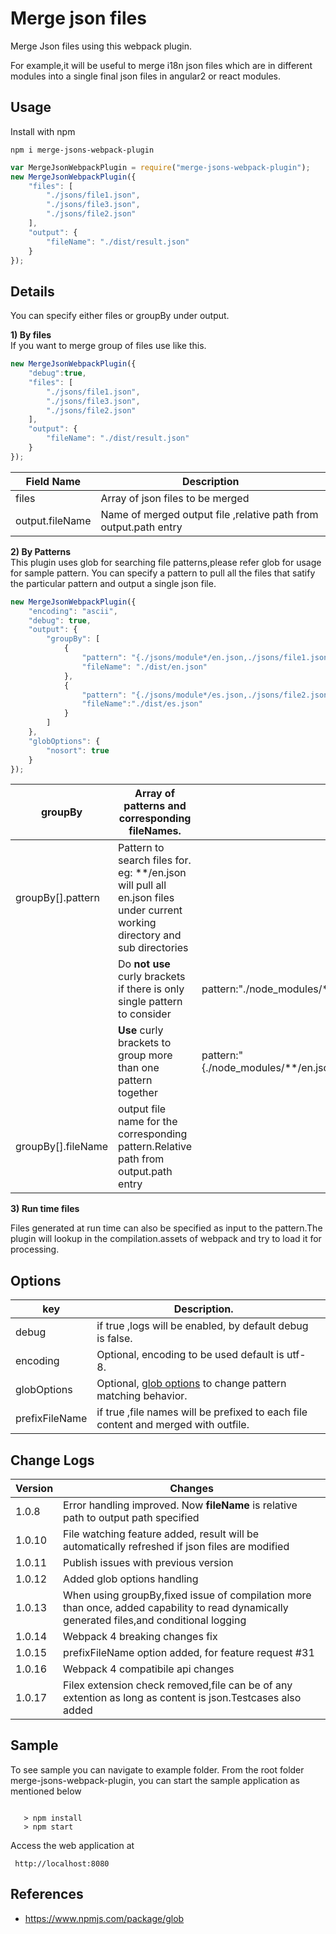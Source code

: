 # Merge json files

Merge Json files using this webpack plugin.

For example,it will be useful to
merge i18n json files which are in different modules into a single
final json files in angular2 or react modules.

 

 
## Usage

Install with npm

```
npm i merge-jsons-webpack-plugin
```

```javascript
var MergeJsonWebpackPlugin = require("merge-jsons-webpack-plugin");
new MergeJsonWebpackPlugin({
    "files": [
        "./jsons/file1.json",
        "./jsons/file3.json",
        "./jsons/file2.json"
    ],
    "output": {
        "fileName": "./dist/result.json"
    }
});
```

## Details
  You can specify either files or  groupBy under output.
  
**1) By files**  
       If you want to merge group of files use like this.

```javascript
new MergeJsonWebpackPlugin({
    "debug":true,
    "files": [
        "./jsons/file1.json",
        "./jsons/file3.json",
        "./jsons/file2.json"
    ],
    "output": {
        "fileName": "./dist/result.json"
    }
});
```
       
       
| Field Name      	| Description                      	|
|-----------------	|----------------------------------	|
| files           	| Array of json files to be merged 	|
| output.fileName 	| Name of merged output file ,relative path from output.path entry      	|
       
      
**2) By Patterns**        
       This plugin uses glob for searching file patterns,please refer glob for usage for sample pattern. You can specify a pattern to pull all the files that satify the particular pattern and output a single json file.
                  
```javascript
new MergeJsonWebpackPlugin({
    "encoding": "ascii",
    "debug": true,
    "output": {
        "groupBy": [
            {
                "pattern": "{./jsons/module*/en.json,./jsons/file1.json}", 
                "fileName": "./dist/en.json" 
            },
            {
                "pattern": "{./jsons/module*/es.json,./jsons/file2.json}", 
                "fileName":"./dist/es.json"
            }
        ]
    },
    "globOptions": {
        "nosort": true
    }
});
```

   
| groupBy            | Array of patterns and corresponding fileNames.                                                                              |                                                                 |
|--------------------|-----------------------------------------------------------------------------------------------------------------------------|-----------------------------------------------------------------|
| groupBy[].pattern  | Pattern to search files for. eg: **/en.json will pull all en.json files under current working directory and sub directories |                                                                 |
|                    | Do **not use** curly brackets if there is only single pattern to consider                                                   | pattern:"./node_modules/**/en.json"                             |
|                    | **Use** curly brackets to group more than one pattern together                                                              | pattern:"{./node_modules/**/en.json,./src/assets/i18n/en.json}" |
| groupBy[].fileName | output file name for the corresponding pattern.Relative path from output.path entry                                                                             |                                                                 |



**3) Run time files**

   Files generated at run time can also be specified as input to the pattern.The plugin will lookup in the compilation.assets of webpack and try to load it for processing.   

## Options
| key            | Description.                                                                              |                                                                 |
|--------------------|-----------------------------------------------------------------------------------------------------------------------------|-----------------------------------------------------------------|
| debug             | if true ,logs will be enabled, by default debug is false. |
| encoding      	| Optional, encoding to be used default is utf-8.	|       |
| globOptions      	| Optional, [glob options](https://github.com/isaacs/node-glob#options) to change pattern matching behavior.	|       |
| prefixFileName            | if true ,file names will be prefixed to each file content and merged with outfile. |

## Change Logs   
   
| Version      	    | Changes                           |
|--------------------|-----------------------------------|
| 1.0.8           	| Error handling improved. Now **fileName** is relative path to output path specified   |
| 1.0.10           	| File watching feature added, result will be automatically refreshed if json files are modified |
| 1.0.11           	| Publish issues with previous version |
| 1.0.12           	| Added glob options handling |
| 1.0.13           	| When using groupBy,fixed issue of compilation more than once, added capability to read dynamically generated files,and conditional logging |
| 1.0.14            | Webpack 4 breaking changes fix |
| 1.0.15            | prefixFileName option added, for feature request #31 |
| 1.0.16            | Webpack 4 compatibile api changes  |
| 1.0.17            | Filex extension check removed,file can be of any extention as long as content is json.Testcases also added  |

## Sample
   To see sample you can navigate to example folder.
   From the root folder merge-jsons-webpack-plugin, you can start the sample application
   as mentioned below
 
```
    
   > npm install
   > npm start

```
  Access the web application at 
```
 http://localhost:8080
```

## References

 - https://www.npmjs.com/package/glob
